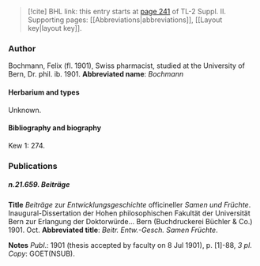> [!cite] BHL link: this entry starts at [page 241](https://www.biodiversitylibrary.org/page/33265438) of TL-2 Suppl. II.
> Supporting pages: [[Abbreviations|abbreviations]], [[Layout key|layout key]].

### Author

Bochmann, Felix (fl. 1901), Swiss pharmacist, studied at the University of Bern, Dr. phil. ib. 1901. 
**Abbreviated name**: *Bochmann*

#### Herbarium and types

Unknown.

#### Bibliography and biography

Kew 1: 274.

### Publications

##### n.21.659. Beiträge

**Title**
*Beiträge* zur *Entwicklungsgeschichte* officineller *Samen und Früchte*. Inaugural-Dissertation der Hohen philosophischen Fakultät der Universität Bern zur Erlangung der Doktorwürde... Bern (Buchdruckerei Büchler & Co.) 1901. Oct.
**Abbreviated title**: *Beitr. Entw.-Gesch. Samen Früchte*.

**Notes**
*Publ*.: 1901 (thesis accepted by faculty on 8 Jul 1901), p. \[1\]-88, *3 pl*. *Copy*: GOET(NSUB).

